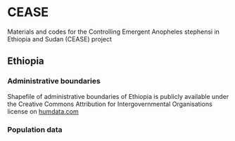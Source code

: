# CEASE
Materials and codes for the Controlling Emergent Anopheles stephensi in Ethiopia and Sudan (CEASE) project

## Ethiopia

### Administrative boundaries 
Shapefile of administrative boundaries of Ethiopia is publicly available under the Creative Commons Attribution for Intergovernmental Organisations license on [humdata.com](https://data.humdata.org/dataset/cb58fa1f-687d-4cac-81a7-655ab1efb2d0)

### Population data

